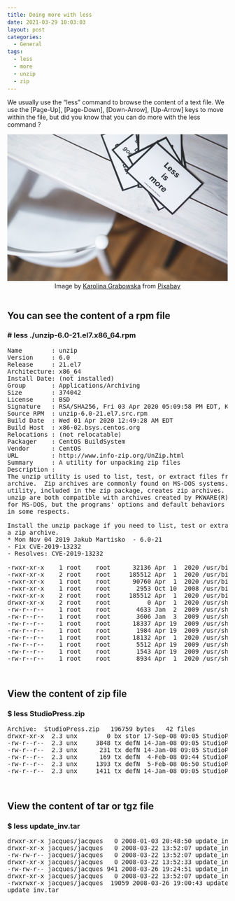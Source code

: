 ```yaml
---
title: Doing more with less
date: 2021-03-29 10:03:03
layout: post
categories:
  - General 
tags:
  - less
  - more
  - unzip
  - zip
---
```


We usually use the &#8220;less&#8221; command to browse the content of a text file. We use the 
[Page-Up], [Page-Down], [Down-Arrow], [Up-Arrow] keys to move within the file, but did you know 
that you can do more with the less command ?

<!--more-->

<img src="/assets/img/sadm_more_less.jpg" class="align-center" alt="">

<center>
Image by <a href="https://pixabay.com/users/kaboompics-1013994/?utm_source=link-attribution&amp;utm_medium=referral&amp;utm_campaign=image&amp;utm_content=791109">Karolina Grabowska</a> from <a href="https://pixabay.com/?utm_source=link-attribution&amp;utm_medium=referral&amp;utm_campaign=image&amp;utm_content=791109">Pixabay</a>
</center><br>

## You can see the content of a rpm file

### # less ./unzip-6.0-21.el7.x86_64.rpm
<pre>
Name        : unzip
Version     : 6.0
Release     : 21.el7
Architecture: x86_64
Install Date: (not installed)
Group       : Applications/Archiving
Size        : 374042
License     : BSD
Signature   : RSA/SHA256, Fri 03 Apr 2020 05:09:58 PM EDT, Key ID 24c6a8a7f4a80eb5
Source RPM  : unzip-6.0-21.el7.src.rpm
Build Date  : Wed 01 Apr 2020 12:49:28 AM EDT
Build Host  : x86-02.bsys.centos.org
Relocations : (not relocatable)
Packager    : CentOS BuildSystem <http://bugs.centos.org>
Vendor      : CentOS
URL         : http://www.info-zip.org/UnZip.html
Summary     : A utility for unpacking zip files
Description :
The unzip utility is used to list, test, or extract files from a zip
archive.  Zip archives are commonly found on MS-DOS systems.  The zip
utility, included in the zip package, creates zip archives.  Zip and
unzip are both compatible with archives created by PKWARE(R)'s PKZIP
for MS-DOS, but the programs' options and default behaviors do differ
in some respects.

Install the unzip package if you need to list, test or extract files from
a zip archive.
* Mon Nov 04 2019 Jakub Martisko <jamartis@redhat.com> - 6.0-21
- Fix CVE-2019-13232
- Resolves: CVE-2019-13232

-rwxr-xr-x    1 root    root      32136 Apr  1  2020 /usr/bin/funzip
-rwxr-xr-x    2 root    root     185512 Apr  1  2020 /usr/bin/unzip
-rwxr-xr-x    1 root    root      90760 Apr  1  2020 /usr/bin/unzipsfx
-rwxr-xr-x    1 root    root       2953 Oct 10  2008 /usr/bin/zipgrep
-rwxr-xr-x    2 root    root     185512 Apr  1  2020 /usr/bin/zipinfo
drwxr-xr-x    2 root    root          0 Apr  1  2020 /usr/share/doc/unzip-6.0
-rw-r--r--    1 root    root       4633 Jan  2  2009 /usr/share/doc/unzip-6.0/BUGS
-rw-r--r--    1 root    root       3606 Jan  3  2009 /usr/share/doc/unzip-6.0/LICENSE
-rw-r--r--    1 root    root      18337 Apr 19  2009 /usr/share/doc/unzip-6.0/README
-rw-r--r--    1 root    root       1984 Apr 19  2009 /usr/share/man/man1/funzip.1.gz
-rw-r--r--    1 root    root      18132 Apr  1  2020 /usr/share/man/man1/unzip.1.gz
-rw-r--r--    1 root    root       5512 Apr 19  2009 /usr/share/man/man1/unzipsfx.1.gz
-rw-r--r--    1 root    root       1543 Apr 19  2009 /usr/share/man/man1/zipgrep.1.gz
-rw-r--r--    1 root    root       8934 Apr  1  2020 /usr/share/man/man1/zipinfo.1.gz
</pre>

<br>

## View the content of zip file

### $ less StudioPress.zip
<pre>
Archive:  StudioPress.zip   196759 bytes   42 files
drwxr-xr-x  2.3 unx        0 bx stor 17-Sep-08 09:05 StudioPress/
-rw-r--r--  2.3 unx     3848 tx defN 14-Jan-08 09:05 StudioPress/comments.php
-rw-r--r--  2.3 unx      231 tx defN 14-Jan-08 09:05 StudioPress/searchform.php
-rw-r--r--  2.3 unx      169 tx defN  4-Feb-08 09:44 StudioPress/adsense_top.php
-rw-r--r--  2.3 unx     1393 tx defN  5-Feb-08 06:50 StudioPress/home.php
-rw-r--r--  2.3 unx     1411 tx defN 14-Jan-08 09:05 StudioPress/functions.php
</pre>



<br>

## **View the content of tar or tgz file** 

### $ less update_inv.tar
<pre>
drwxr-xr-x jacques/jacques   0 2008-01-03 20:48:50 update_inv/
drwxr-xr-x jacques/jacques   0 2008-03-22 13:52:07 update_inv/log/
-rw-rw-r-- jacques/jacques   0 2008-03-22 13:52:07 update_inv/log/update_inv.log
drwxr-xr-x jacques/jacques   0 2008-03-22 13:52:33 update_inv/html/
-rw-rw-r-- jacques/jacques 941 2008-03-26 19:24:51 update_inv/html/gumby.html
drwxr-xr-x jacques/jacques   0 2008-03-22 13:52:07 update_inv/tmp/
-rwxrwxr-x jacques/jacques  19059 2008-03-26 19:00:43 update_inv/update_inventory.py
update_inv.tar 
</pre>


